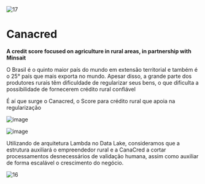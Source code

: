 ![17](https://github.com/anacartola/Canacred/assets/136506553/96af4a9d-16c1-4706-a3b4-5bb7dad22d21)
# Canacred
**A credit score focused on agriculture in rural areas, in partnership with Minsait**

O Brasil é o quinto maior país do mundo em extensão territorial e também é o 25° país que mais exporta no mundo.
Apesar disso, a grande parte dos produtores rurais têm dificuldade de regularizar seus bens, o que  dificulta a possibilidade de fornecerem crédito rural confiável

É aí que surge o Canacred, o Score para crédito rural que apoia na regularização 

![image](https://github.com/user-attachments/assets/f5d2da28-33d0-4c19-8ab1-36dad2633ea4)



![image](https://github.com/user-attachments/assets/90a55dc1-0ab4-4b82-9b0e-5ab05555506f)

Utilizando de arquitetura Lambda no Data Lake, consideramos que a estrutura auxiliará  o empreendedor rural e a CanaCred a cortar processamentos desnecessários de validação humana, assim como auxiliar de forma escalável  o crescimento do negócio.


![16](https://github.com/anacartola/Canacred/assets/136506553/9761340a-119d-435b-ba12-3d861b90d451)
